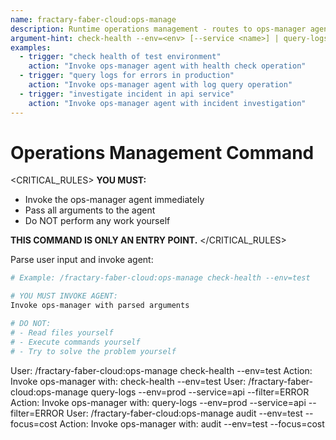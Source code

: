 ```yaml
---
name: fractary-faber-cloud:ops-manage
description: Runtime operations management - routes to ops-manager agent for monitoring, log analysis, incident response, and auditing
argument-hint: check-health --env=<env> [--service <name>] | query-logs --env=<env> [--service <name>] [--filter <pattern>] | audit [--env <env>] [--focus <area>]
examples:
  - trigger: "check health of test environment"
    action: "Invoke ops-manager agent with health check operation"
  - trigger: "query logs for errors in production"
    action: "Invoke ops-manager agent with log query operation"
  - trigger: "investigate incident in api service"
    action: "Invoke ops-manager agent with incident investigation"
---
```


# Operations Management Command

<CRITICAL_RULES>
**YOU MUST:**
- Invoke the ops-manager agent immediately
- Pass all arguments to the agent
- Do NOT perform any work yourself

**THIS COMMAND IS ONLY AN ENTRY POINT.**
</CRITICAL_RULES>

<ROUTING>
Parse user input and invoke agent:

```bash
# Example: /fractary-faber-cloud:ops-manage check-health --env=test

# YOU MUST INVOKE AGENT:
Invoke ops-manager with parsed arguments

# DO NOT:
# - Read files yourself
# - Execute commands yourself
# - Try to solve the problem yourself
```
</ROUTING>

<EXAMPLES>
<example>
User: /fractary-faber-cloud:ops-manage check-health --env=test
Action: Invoke ops-manager with: check-health --env=test
</example>

<example>
User: /fractary-faber-cloud:ops-manage query-logs --env=prod --service=api --filter=ERROR
Action: Invoke ops-manager with: query-logs --env=prod --service=api --filter=ERROR
</example>

<example>
User: /fractary-faber-cloud:ops-manage audit --env=test --focus=cost
Action: Invoke ops-manager with: audit --env=test --focus=cost
</example>
</EXAMPLES>
